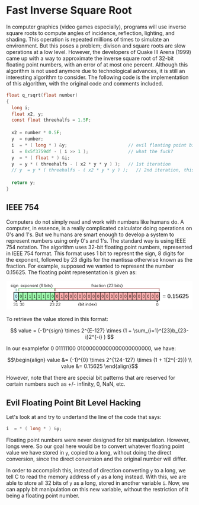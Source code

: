 # Fast Inverse Square Root

In computer graphics (video games especially), programs will use inverse square roots to compute angles of incidence, reflection, lighting, and shading. This operation is repeated millions of times to simulate an environment. But this poses a problem; divison and square roots are slow operations at a low level. However, the developers of Quake III Arena (1999) came up with a way to approximate the inverse square root of 32-bit floating point numbers, with an error of at most one percent. Although this algorithm is not used anymore due to technological advances, it is still an interesting algorithm to consider. The following code is the implementation of this algorithm, with the original code and comments included.

```C
float q_rsqrt(float number)
{
  long i;
  float x2, y;
  const float threehalfs = 1.5F;

  x2 = number * 0.5F;
  y  = number;
  i  = * ( long * ) &y;                       // evil floating point bit level hacking
  i  = 0x5f3759df - ( i >> 1 );               // what the fuck?
  y  = * ( float * ) &i;
  y  = y * ( threehalfs - ( x2 * y * y ) );   // 1st iteration
  // y  = y * ( threehalfs - ( x2 * y * y ) );   // 2nd iteration, this can be removed

  return y;
}
```

## IEEE 754

Computers do not simply read and work with numbers like humans do. A computer, in essence, is a really complicated calculator doing operations on 0's and 1's. But we humans are smart enough to develop a system to represent numbers using only 0's and 1's. The standard way is using IEEE 754 notation. The algorithm uses 32-bit floating point numbers, represented in IEEE 754 format. This format uses 1 bit to represnt the sign, 8 digits for the exponent, followed by 23 digits for the mantissa otherwise known as the fraction. For example, supposed we wanted to represent the number 0.15625. The floating point representation is given as:

<p align="center">
  <img src="./float_example.png" />
</p>


To retrieve the value stored in this format:

$$ value = (-1)^{sign} \times 2^{E-127} \times (1 + \sum_{i=1}^{23}b_{23-i}2^{-i} ) $$

In our examplefor 0 01111100 01000000000000000000000, we have:

```math
\begin{align}
value &= (-1)^{0} \times 2^{124-127} \times (1 + 1(2^{-2})) \\
value &= 0.15625
\end{align}
```

However, note that there are special bit patterns that are reserved for certain numbers such as +/- infinity, 0, NaN, etc. 

## Evil Floating Point Bit Level Hacking

Let's look at and try to undertand the line of the code that says:
```C
i  = * ( long * ) &y; 
```
Floating point numbers were never designed for bit manipulation. However, longs were. So our goal here would be to convert whatever floating point value we have stored in `y`, copied to a long, without doing the direct conversion, since the direct conversion and the original number will differ. 

In order to accomplish this, instead of direction converting `y` to a long, we tell C to read the memory address of `y` as a long instead. With this, we are able to store all 32 bits of `y` as a long, stored in another variable `i`. Now, we can apply bit manipulation on this new variable, without the restriction of it being a floating point number. 
